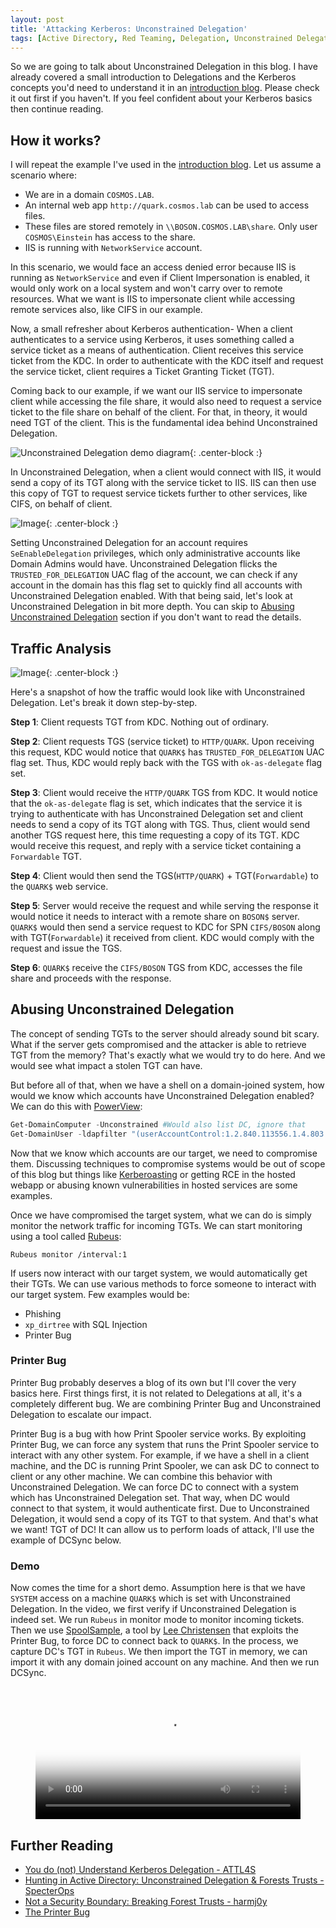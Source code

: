 ```yaml
---
layout: post
title: 'Attacking Kerberos: Unconstrained Delegation'
tags: [Active Directory, Red Teaming, Delegation, Unconstrained Delegation, Printer Bug]
---
```


So we are going to talk about Unconstrained Delegation in this blog. I have already covered a small introduction to Delegations and the Kerberos concepts you'd need to understand it in an [introduction blog](/blog/introduction-to-active-directory-delegations/). Please check it out first if you haven't. If you feel confident about your Kerberos basics then continue reading.

## How it works?

I will repeat the example I've used in the [introduction blog](/blog/introduction-to-active-directory-delegations/). Let us assume a scenario where:

- We are in a domain `COSMOS.LAB`.
- An internal web app `http://quark.cosmos.lab` can be used to access files.
- These files are stored remotely in `\\BOSON.COSMOS.LAB\share`. Only user `COSMOS\Einstein` has access to the share.
- IIS is running with `NetworkService` account.

In this scenario, we would face an access denied error because IIS is running as `NetworkService` and even if Client Impersonation is enabled, it would only work on a local system and won't carry over to remote resources. What we want is IIS to impersonate client while accessing remote services also, like CIFS in our example.

Now, a small refresher about Kerberos authentication- When a client authenticates to a service using Kerberos, it uses something called a service ticket as a means of authentication. Client receives this service ticket from the KDC. In order to authenticate with the KDC itself and request the service ticket, client requires a Ticket Granting Ticket (TGT).

Coming back to our example, if we want our IIS service to impersonate client while accessing the file share, it would also need to request a service ticket to the file share on behalf of the client. For that, in theory, it would need TGT of the client. This is the fundamental idea behind Unconstrained Delegation.

![Unconstrained Delegation demo diagram](/img/blog/2021/unconstrained-delegation/1.png){: .center-block :}

In Unconstrained Delegation, when a client would connect with IIS, it would send a copy of its TGT along with the service ticket to IIS. IIS can then use this copy of TGT to request service tickets further to other services, like CIFS, on behalf of client.

![Image](/img/blog/2021/unconstrained-delegation/2.png){: .center-block :}

Setting Unconstrained Delegation for an account requires `SeEnableDelegation` privileges, which only administrative accounts like Domain Admins would have. Unconstrained Delegation flicks the `TRUSTED_FOR_DELEGATION` UAC flag of the account, we can check if any account in the domain has this flag set to quickly find all accounts with Unconstrained Delegation enabled. With that being said, let's look at Unconstrained Delegation in bit more depth. You can skip to [Abusing Unconstrained Delegation](#abusing-unconstrained-delegation) section if you don't want to read the details.

## Traffic Analysis

![Image](/img/blog/2021/unconstrained-delegation/3.png){: .center-block :}

Here's a snapshot of how the traffic would look like with Unconstrained Delegation. Let's break it down step-by-step.

**Step 1**: Client requests TGT from KDC. Nothing out of ordinary.

**Step 2**: Client requests TGS (service ticket) to `HTTP/QUARK`. Upon receiving this request, KDC would notice that `QUARK$` has `TRUSTED_FOR_DELEGATION` UAC flag set. Thus, KDC would reply back with the TGS with `ok-as-delegate` flag set.

**Step 3**: Client would receive the `HTTP/QUARK` TGS from KDC. It would notice that the `ok-as-delegate` flag is set, which indicates that the service it is trying to authenticate with has Unconstrained Delegation set and client needs to send a copy of its TGT along with TGS. Thus, client would send another TGS request here, this time requesting a copy of its TGT. KDC would receive this request, and reply with a service ticket containing a `Forwardable` TGT.

**Step 4**: Client would then send the TGS(`HTTP/QUARK`) + TGT(`Forwardable`) to the `QUARK$` web service.

**Step 5**: Server would receive the request and while serving the response it would notice it needs to interact with a remote share on `BOSON$` server. `QUARK$` would then send a service request to KDC for SPN `CIFS/BOSON` along with TGT(`Forwardable`) it received from client. KDC would comply with the request and issue the TGS.

**Step 6**: `QUARK$` receive the `CIFS/BOSON` TGS from KDC, accesses the file share and proceeds with the response.

## Abusing Unconstrained Delegation

The concept of sending TGTs to the server should already sound bit scary. What if the server gets compromised and the attacker is able to retrieve TGT from the memory? That's exactly what we would try to do here. And we would see what impact a stolen TGT can have.

But before all of that, when we have a shell on a domain-joined system, how would we know which accounts have Unconstrained Delegation enabled? We can do this with [PowerView](https://github.com/PowerShellMafia/PowerSploit/blob/master/Recon/PowerView.ps1):

```powershell
Get-DomainComputer -Unconstrained #Would also list DC, ignore that
Get-DomainUser -ldapfilter "(userAccountControl:1.2.840.113556.1.4.803:=524288)"
```

Now that we know which accounts are our target, we need to compromise them. Discussing techniques to compromise systems would be out of scope of this blog but things like [Kerberoasting](https://www.ired.team/offensive-security-experiments/active-directory-kerberos-abuse/t1208-kerberoasting) or getting RCE in the hosted webapp or abusing known vulnerabilities in hosted services are some examples.

Once we have compromised the target system, what we can do is simply monitor the network traffic for incoming TGTs. We can start monitoring using a tool called [Rubeus](https://github.com/GhostPack/Rubeus):

```batch
Rubeus monitor /interval:1
```

If users now interact with our target system, we would automatically get their TGTs. We can use various methods to force someone to interact with our target system. Few examples would be:

- Phishing
- `xp_dirtree` with SQL Injection
- Printer Bug

### Printer Bug

Printer Bug probably deserves a blog of its own but I'll cover the very basics here. First things first, it is not related to Delegations at all, it's a completely different bug. We are combining Printer Bug and Unconstrained Delegation to escalate our impact.

Printer Bug is a bug with how Print Spooler service works. By exploiting Printer Bug, we can force any system that runs the Print Spooler service to interact with any other system. For example, if we have a shell in a client machine, and the DC is running Print Spooler, we can ask DC to connect to client or any other machine. We can combine this behavior with Unconstrained Delegation. We can force DC to connect with a system which has Unconstrained Delegation set. That way, when DC would connect to that system, it would authenticate first. Due to Unconstrained Delegation, it would send a copy of its TGT to that system. And that's what we want! TGT of DC! It can allow us to perform loads of attack, I'll use the example of DCSync below.

### Demo

Now comes the time for a short demo. Assumption here is that we have `SYSTEM` access on a machine `QUARK$` which is set with Unconstrained Delegation. In the video, we first verify if Unconstrained Delegation is indeed set. We run `Rubeus` in monitor mode to monitor incoming tickets. Then we use [SpoolSample](https://github.com/leechristensen/SpoolSample), a tool by [Lee Christensen](https://twitter.com/tifkin_) that exploits the Printer Bug, to force DC to connect back to `QUARK$`. In the process, we capture DC's TGT in `Rubeus`. We then import the TGT in memory, we can import it with any domain joined account on any machine. And then we run DCSync.

<figure>
  <video controls="true" allowfullscreen="true" poster="/img/blog/2021/unconstrained-delegation/thumb1.png" width="100%">
    <source src="/img/blog/2021/unconstrained-delegation/video1.mp4" type="video/mp4">
  </video>
</figure>

## Further Reading

- [You do (not) Understand Kerberos Delegation - ATTL4S](https://attl4s.github.io/assets/pdf/You_do_(not)_Understand_Kerberos_Delegation.pdf)
- [Hunting in Active Directory: Unconstrained Delegation & Forests Trusts - SpecterOps](https://posts.specterops.io/hunting-in-active-directory-unconstrained-delegation-forests-trusts-71f2b33688e1)
- [Not a Security Boundary: Breaking Forest Trusts - harmj0y](http://www.harmj0y.net/blog/redteaming/not-a-security-boundary-breaking-forest-trusts/)
- [The Printer Bug](https://www.slideshare.net/harmj0y/derbycon-the-unintended-risks-of-trusting-active-directory/41)
